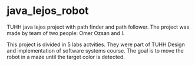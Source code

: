 # java_lejos_robot
TUHH java lejos project with path finder and path follower.
The project was made by team of two people: Omer Ozsan and I.

This project is divided in 5 labs actvities. They were part of TUHH Design and implementation of software systems course.
The goal is to move the robot in a maze until the target color is detected.
